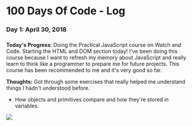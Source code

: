 # 100 Days Of Code - Log

### Day 1: April 30, 2018
#####

**Today's Progress**: Doing the Practical JavaScript course on Watch and Code. Starting the HTML and DOM section today! I've been doing this course because I want to refresh my memory about JavaScript and really learn to think like a programmer to prepare me for future projects. This course has been recommended to me and it's very good so far. 

**Thoughts:** Got through some exercises that really helped me understand things I hadn't understood before. 
- How objects and primitives compare and how they're stored in variables.

![](https://s18.postimg.cc/swolz2qs9/think-like-a-computer.png)
